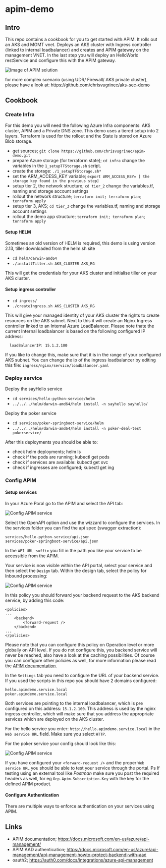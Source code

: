 # apim-demo

## Intro

This repo contains a cookbook for you to get started with APIM.
It rolls out an AKS and MGMT vnet. Deploys an AKS cluster with Ingress controller (linked to internal loadbalancer) and creates and APIM gateway on the management VNET. In the last step you will deploy an HelloWorld restService and configure this with the APIM gateway.

![Image of APIM solution](https://raw.githubusercontent.com/chrisvugrinec/apim-demo/master/images/apim2.png)

for more complex scenario (using UDR/ Firewall/ AKS private cluster), please have a look at: https://github.com/chrisvugrinec/aks-sec-demo

## Cookbook

### Create Infra

For this demo you will need the following Azure Infra components: AKS cluster, APIM and a Private DNS zone. This demo uses a tiered setup into 2 layers. Terraform is used for the rollout and the State is stored on Azure Blob storage.

- get sources; ```git clone https://github.com/chrisvugrinec/apim-demo.git```
- prepare Azure storage (for terraform state); ```cd infra``` change the variables in the ```1_setupTFStorage.sh``` script.
- create the storage: ```./1_setupTFStorage.sh*```
- set the ARM_ACCESS_KEY variable; ```export ARM_ACCESS_KEY= [ the storage key found in the previous step] ```
- setup tier 2, the network structure; ```cd tier_2``` change the variables.tf, naming and storage account settings
- rollout the network structure; ```terraform init; terraform plan; terraform apply```
- setup tier 3, AKS; ```cd tier_3``` change the variables.tf, naming and storage account settings
- rollout the demo app structure; ```terraform init; terraform plan; terraform apply```

#### Setup HELM

Sometimes an old version of HELM is required, this demo is using version 2.13, tiller downloaded from the helm.sh site
- ```cd helm/darwin-amd64```
- ```./installTiller.sh AKS_CLUSTER AKS_RG```

This will get the credentials for your AKS cluster and initialise tiller on your AKS cluster.

#### Setup ingress controller

-  ```cd ingress/```
- ```./createIngress.sh AKS_CLUSTER AKS_RG```

This will give your managed identity of your AKS cluster the rights to create resources on the AKS subnet.
Next to this it will create an Nginx Ingress controller linked to an Internal Azure LoadBalancer.
Please note thate the current Internal loadbalancer is based on the following configured IP address:   
```
  loadBalancerIP: 15.1.2.100
```
If you like to change this, make sure that it is in the range of your configured AKS subnet. You can change the ip of the ingress loadbalancer by editing this file: ```ingress/nginx/service/loadbalancer.yaml```

### Deploy service

Deploy the sayHello service
- ```cd services/hello-python-service/helm```
- ```../../../helm/darwin-amd64/helm install -n sayhello sayhello/```

Deploy the poker service
- ```cd services/poker-springboot-service/helm```
- ```../../../helm/darwin-amd64/helm install -n poker-deal-test pokerservice/```

After this deployments you should be able to:
- check helm deployments; helm ls
- check if the pods are running; kubectl get pods 
- check if services are available: kubectl get svc
- check if ingresses are configured; kubectl get ing

### Config APIM

#### Setup services

In your Azure Poral go to the APIM and select the API tab:

![Config APIM service](https://raw.githubusercontent.com/chrisvugrinec/apim-demo/master/images/apim1.png)

Select the OpenAPI option and use the wizzard to configure the services. 
In the services folder you can find the api spec (swagger extraction):
```
services/hello-python-service/api.json
services/poker-springboot-service/api.json
```
In the `API URL suffix` you fill in the path you like your service to be accessible from the APIM.

Your service is now visible within the API portal, select your service and then select the `Design` tab. Within the design tab, select the policy for Inbound processing:

![Config APIM service](https://raw.githubusercontent.com/chrisvugrinec/apim-demo/master/images/apim3.png)

In this policy you should forward your backend request to the AKS backend service, by adding this code:
```
<policies>
...
    <backend>
        <forward-request />
    </backend>
...
</policies>
```
Please note that you can configure this policy on Operation level or more globally on API level. If you do not configure this, you backend service will never be reached, also have a look at the caching possibilities.
Of course you can configure other policies as well, for more information please read the [APIM documentation](https://docs.microsoft.com/en-us/azure/api-management/).

In the `Settings` tab you need to configure the URL of your backend service. If you used the scripts in this repo you should have 2 domains configured:

```
hello.apimdemo.service.local
poker.apimdemo.service.local
```

Both services are pointing to the internal loadbalancer, which is pre configured on this address: `15.1.2.100`. This address is used by the nginx ingress controller, which will make sure that you address the appropriate services which are deployed on the AKS cluster.

For the hello service you enter: `http://hello.apimdemo.service.local` in the `Web service URL` field. Make sure you select `HTTP`.

For the poker service your config should look like this:

![Config APIM service](https://raw.githubusercontent.com/chrisvugrinec/apim-demo/master/images/apim5.png)

If you have configured your `<forward-request />` and the proper `Web service URL` you should be able to test your service through the portal. Ps If testing using an external tool like *Postman* make sure you post the required headers as well, for eg `Ocp-Apim-Subscription-Key` with the key for the defined APIM product.

#### Configure Authentication

There are multiple ways to enforce authentication on your services using APIM.


## Links

- APIM documentation; https://docs.microsoft.com/en-us/azure/api-management/
- APIM AAD authentication; https://docs.microsoft.com/en-us/azure/api-management/api-management-howto-protect-backend-with-aad
- oauth2; https://auth0.com/docs/integrations/azure-api-management
